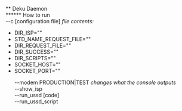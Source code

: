 ** Deku Daemon\
****** How to run\
--c [configuration file]
<i>file contents:</i><br>
* DIR_ISP=""</b></i><br>
* STD_NAME_REQUEST_FILE=""</b></i><br>
* DIR_REQUEST_FILE=""</b></i><br>
* DIR_SUCCESS=""</b></i><br>
* DIR_SCRIPTS=""</i><br>
* SOCKET_HOST=""</b></i><br>
* SOCKET_PORT=""</b></i><br>
<ul>
--modem PRODUCTION|TEST <i> changes what the console outputs</i><br>
--show_isp <number><br>
--run_ussd [code]<br>
--run_ussd_script <path to file>
